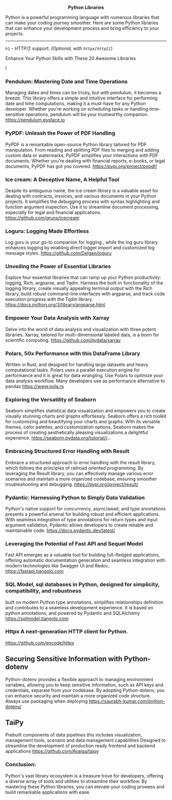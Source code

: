 <p align="center"><strong>Python Libraries</strong></p>
Python is a powerful programming language with numerous libraries that can make your coding journey smoother. 
Here are some Python libraries that can enhance your development process and bring efficiency to your projects.

---

`h2` - HTTP/2 support. *(Optional, with `httpx[http2]`)*

Enhance Your Python Skills with These 20 Awesome Libraries

I
### Pendulum: Mastering Date and Time Operations

Managing dates and times can be tricky, but with pendulum, it becomes a breeze. This library offers a simple and intuitive interface for performing date and time computations, making it a must-have for any Python developer. Whether you're working on scheduling tasks or handling time-sensitive operations, pendulum will be your trustworthy companion.
https://pendulum.eustace.io


### PyPDF: Unleash the Power of PDF Handling

 PyPDF is a remarkable open-source Python library tailored for PDF manipulation. From reading and splitting PDF files to merging and adding custom data or watermarks, PyPDF simplifies your interactions with PDF documents. Whether you're dealing with financial reports, e-books, or legal documents, PyPDF has got you covered.  https://pypi.org/project/pypdf/


### Ice cream: A Deceptive Name, A Helpful Tool

 Despite its ambiguous name, the ice cream library is a valuable asset for dealing with contracts, invoices, and various documents in your Python projects. It simplifies the debugging process with syntax highlighting and function argument inspection.  Use it to streamline document processing, especially for legal and financial applications.  https://github.com/gruns/icecream


### Loguru: Logging Made Effortless

Log guru is your go-to companion for logging., while the log guru library enhances logging by enabling direct logger import and customized log message styles.  https://github.com/Delgan/loguru




### Unveiling the Power of Essential Libraries

 Explore four essential libraries that can ramp up your Python productivity: logging, Rich, argparse, and Tqdm. Harness the built-in functionality of the logging library, create visually appealing terminal output with the Rich library, build robust command-line interfaces with argparse, and track code execution progress with the Tqdm library.
https://docs.python.org/3/library/argparse.html

### Empower Your Data Analysis with Xarray

 Delve into the world of data analysis and visualization with three potent libraries: Xarray, tailored for multi-dimensional labeled data, is a boon for scientific computing. https://github.com/pydata/xarray

### Polars, 50x Performance with this DataFrame Library

Written in Rust, and designed for handling large datasets and heavy computational tasks.  Polars uses a parallel execution engine for performance and it is great for data wrangling.  Use Polars to optimize your data analysis workflow.  Many developers use as performance alternative to pandas
https://www.pola.rs

### Exploring the Versatility of Seaborn

Seaborn simplifies statistical data visualization and empowers you to create visually stunning charts and graphs effortlessly. Seaborn offers a rich toolkit for customizing and beautifying your charts and graphs. With its versatile themes, color palettes, and customization options, Seaborn makes the process of creating aesthetically pleasing visualizations a delightful experience.
https://seaborn.pydata.org/tutorial/i...

### Embracing Structured Error Handling with Result

Embrace a structured approach to error handling with the result library, which follows the principles of railroad oriented programming. By leveraging the Result library, you can effectively manage various error scenarios and maintain a more organized codebase, ensuring smoother troubleshooting and debugging.  https://pypi.org/project/result/

### Pydantic: Harnessing Python to Simply Data Validation

 Python's native support for concurrency, async/await, and type annotations presents a powerful arsenal for building robust and efficient applications. With seamless integration of type annotations for return types and input argument validation, Pydantic allows developers to create reliable and maintainable code.  https://docs.pydantic.dev/latest/

### Leveraging the Potential of Fast API and Sequel Model

 Fast API emerges as a valuable tool for building full-fledged applications, offering automatic documentation generation and seamless integration with modern technologies like Swagger UI and Redoc. https://fastapi.tiangolo.com

### SQL Model, sql databases in Python, designed for simplicity, compatibility, and robustness

built on modern Python type annotations, simplifies relationships definition and contributes to a seamless development experience.  It is based on python annotations, and powered by Pydantic and SQLAlchemy  https://sqlmodel.tiangolo.com


### Httpx A next-generation HTTP client for Python.
https://github.com/encode/httpx


## Securing Sensitive Information with Python-dotenv

Python-dotenv provides a flexible approach to managing environment variables, allowing you to keep sensitive information, such as API keys and credentials, separate from your codebase. By adopting Python-dotenv, you can enhance security and maintain a more organized code structure.  Always use packaging when deploying  https://saurabh-kumar.com/python-dotenv/


## TaiPy
Prebuilt components of data pipelines this includes visualization, management tools, scenario and data management capabilities
Designed to streamline the development of production ready frontend and backend applications 
https://github.com/Avaiga/taipy

### Conclusion:

Python's vast library ecosystem is a treasure trove for developers, offering a diverse array of tools and utilities to streamline their workflow. By mastering these Python libraries, you can elevate your coding prowess and build remarkable applications with ease.


